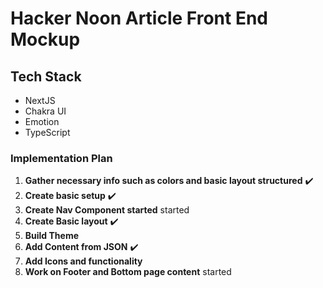 # Hacker Noon Article Front End Mockup

## Tech Stack
- NextJS
- Chakra UI
- Emotion
- TypeScript

### Implementation Plan
1. **Gather necessary info such as colors and basic layout structured** :heavy_check_mark:
2. **Create basic setup** :heavy_check_mark:
3. **Create Nav Component started** started
4. **Create Basic layout** :heavy_check_mark:
5. **Build Theme**
6. **Add Content from JSON** :heavy_check_mark:
7. **Add Icons and functionality**
8. **Work on Footer and Bottom page content** started
